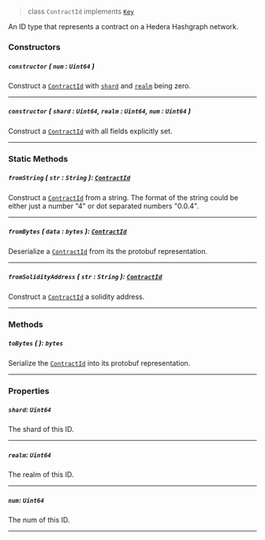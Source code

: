 > class `ContractId` implements [`Key`](reference/cryptography/Key.md)

An ID type that represents a contract on a Hedera Hashgraph network.

### Constructors

##### `constructor` ( `num` : `Uint64` )

Construct a [`ContractId`](#) with [`shard`](#shard-uint64) and [`realm`](#realm-uint64) being zero.

---

##### `constructor` ( `shard` : `Uint64`, `realm` : `Uint64`, `num` : `Uint64` )

Construct a [`ContractId`](#) with all fields explicitly set.

---

### Static Methods

##### `fromString` ( `str` : `String` ): [`ContractId`](#contractid)

Construct a [`ContractId`](#) from a string. The format of the string could be either just
a number "4" or dot separated numbers "0.0.4".

---

##### `fromBytes` ( `data` : `bytes` ): [`ContractId`](#contractid)

Deserialize a [`ContractId`](#) from its the protobuf representation.

---

##### `fromSolidityAddress` ( `str` : `String` ): [`ContractId`](#contractid)

Construct a [`ContractId`](#) a solidity address.

---

### Methods

##### `toBytes` ( ): `bytes`

Serialize the [`ContractId`](#) into its protobuf representation.

---

### Properties

##### `shard`: `Uint64`

The shard of this ID.

---

##### `realm`: `Uint64`

The realm of this ID.

---

##### `num`: `Uint64`

The num of this ID.

---
